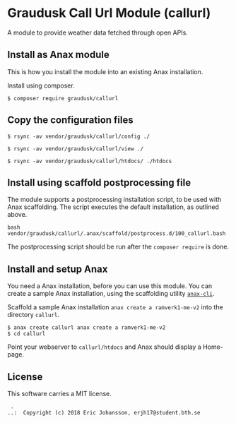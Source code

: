 Graudusk Call Url Module (callurl)
======================================


A module to provide weather data fetched through open APIs.




Install as Anax module
------------------------------------

This is how you install the module into an existing Anax installation.

Install using composer.

```
$ composer require graudusk/callurl
```

Copy the configuration files
----------------------------

```
$ rsync -av vendor/graudusk/callurl/config ./

$ rsync -av vendor/graudusk/callurl/view ./

$ rsync -av vendor/graudusk/callurl/htdocs/ ./htdocs
```


Install using scaffold postprocessing file
------------------------------------

The module supports a postprocessing installation script, to be used with Anax scaffolding. The script executes the default installation, as outlined above.

```text
bash vendor/graudusk/callurl/.anax/scaffold/postprocess.d/100_callurl.bash
```

The postprocessing script should be run after the `composer require` is done.


Install and setup Anax 
------------------------------------

You need a Anax installation, before you can use this module. You can create a sample Anax installation, using the scaffolding utility [`anax-cli`](https://github.com/canax/anax-cli).

Scaffold a sample Anax installation `anax create a ramverk1-me-v2` into the directory `callurl`.

```
$ anax create callurl anax create a ramverk1-me-v2
$ cd callurl
```

Point your webserver to `callurl/htdocs` and Anax should display a Home-page.


License
------------------

This software carries a MIT license.



```
 .  
..:  Copyright (c) 2018 Eric Johansson, erjh17@student.bth.se
```
